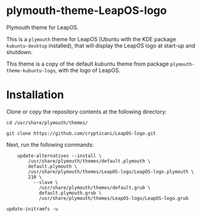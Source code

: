 # plymouth-theme-LeapOS-logo
Plymouth theme for LeapOS.

This is a `plymouth` theme for LeapOS (Ubuntu with the KDE package `kubuntu-desktop` installed), that will display the LeapOS logo at start-up and shutdown.

This theme is a copy of the default kubuntu theme from package `plymouth-theme-kubuntu-logo`, with the logo of LeapOS.

# Installation
Clone or copy the repository contents at the following directory:
```
cd /usr/share/plymouth/themes/

git clone https://github.com/crypticani/LeapOS-logo.git
```
  
Next, run the following commands:

```
    update-alternatives --install \
        /usr/share/plymouth/themes/default.plymouth \
        default.plymouth \
        /usr/share/plymouth/themes/LeapOS-logo/LeapOS-logo.plymouth \
        210 \
          --slave \
            /usr/share/plymouth/themes/default.grub \
            default.plymouth.grub \
            /usr/share/plymouth/themes/LeapOS-logo/LeapOS-logo.grub
```

```
update-initramfs -u
```
